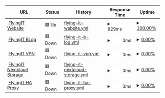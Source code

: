 <!--start: status pages-->
<!-- This summary is generated by Upptime (https://github.com/upptime/upptime) -->
<!-- Do not edit this manually, your changes will be overwritten -->
<!-- prettier-ignore -->
| URL | Status | History | Response Time | Uptime |
| --- | ------ | ------- | ------------- | ------ |
| <img alt="" src="https://icons.duckduckgo.com/ip3/flyingit.rocks.ico" height="13"> [FlyingIT Website](https://flyingit.rocks) | 🟩 Up | [flying-it-website.yml](https://github.com/Lehnux/flyingit_uptime/commits/HEAD/history/flying-it-website.yml) | <details><summary><img alt="Response time graph" src="./graphs/flying-it-website/response-time-week.png" height="20"> 829ms</summary><br><a href="https://uptime.flyingit.rocks/history/flying-it-website"><img alt="Response time 908" src="https://img.shields.io/endpoint?url=https%3A%2F%2Fraw.githubusercontent.com%2FLehnux%2Fflyingit_uptime%2FHEAD%2Fapi%2Fflying-it-website%2Fresponse-time.json"></a><br><a href="https://uptime.flyingit.rocks/history/flying-it-website"><img alt="24-hour response time 697" src="https://img.shields.io/endpoint?url=https%3A%2F%2Fraw.githubusercontent.com%2FLehnux%2Fflyingit_uptime%2FHEAD%2Fapi%2Fflying-it-website%2Fresponse-time-day.json"></a><br><a href="https://uptime.flyingit.rocks/history/flying-it-website"><img alt="7-day response time 829" src="https://img.shields.io/endpoint?url=https%3A%2F%2Fraw.githubusercontent.com%2FLehnux%2Fflyingit_uptime%2FHEAD%2Fapi%2Fflying-it-website%2Fresponse-time-week.json"></a><br><a href="https://uptime.flyingit.rocks/history/flying-it-website"><img alt="30-day response time 832" src="https://img.shields.io/endpoint?url=https%3A%2F%2Fraw.githubusercontent.com%2FLehnux%2Fflyingit_uptime%2FHEAD%2Fapi%2Fflying-it-website%2Fresponse-time-month.json"></a><br><a href="https://uptime.flyingit.rocks/history/flying-it-website"><img alt="1-year response time 908" src="https://img.shields.io/endpoint?url=https%3A%2F%2Fraw.githubusercontent.com%2FLehnux%2Fflyingit_uptime%2FHEAD%2Fapi%2Fflying-it-website%2Fresponse-time-year.json"></a></details> | <details><summary><a href="https://uptime.flyingit.rocks/history/flying-it-website">100.00%</a></summary><a href="https://uptime.flyingit.rocks/history/flying-it-website"><img alt="All-time uptime 83.05%" src="https://img.shields.io/endpoint?url=https%3A%2F%2Fraw.githubusercontent.com%2FLehnux%2Fflyingit_uptime%2FHEAD%2Fapi%2Fflying-it-website%2Fuptime.json"></a><br><a href="https://uptime.flyingit.rocks/history/flying-it-website"><img alt="24-hour uptime 100.00%" src="https://img.shields.io/endpoint?url=https%3A%2F%2Fraw.githubusercontent.com%2FLehnux%2Fflyingit_uptime%2FHEAD%2Fapi%2Fflying-it-website%2Fuptime-day.json"></a><br><a href="https://uptime.flyingit.rocks/history/flying-it-website"><img alt="7-day uptime 100.00%" src="https://img.shields.io/endpoint?url=https%3A%2F%2Fraw.githubusercontent.com%2FLehnux%2Fflyingit_uptime%2FHEAD%2Fapi%2Fflying-it-website%2Fuptime-week.json"></a><br><a href="https://uptime.flyingit.rocks/history/flying-it-website"><img alt="30-day uptime 100.00%" src="https://img.shields.io/endpoint?url=https%3A%2F%2Fraw.githubusercontent.com%2FLehnux%2Fflyingit_uptime%2FHEAD%2Fapi%2Fflying-it-website%2Fuptime-month.json"></a><br><a href="https://uptime.flyingit.rocks/history/flying-it-website"><img alt="1-year uptime 83.05%" src="https://img.shields.io/endpoint?url=https%3A%2F%2Fraw.githubusercontent.com%2FLehnux%2Fflyingit_uptime%2FHEAD%2Fapi%2Fflying-it-website%2Fuptime-year.json"></a></details>
| <img alt="" src="https://icons.duckduckgo.com/ip3/blog.flyingit.rocks.ico" height="13"> [FlyingIT BLog](https://blog.flyingit.rocks) | 🟥 Down | [flying-it-b-log.yml](https://github.com/Lehnux/flyingit_uptime/commits/HEAD/history/flying-it-b-log.yml) | <details><summary><img alt="Response time graph" src="./graphs/flying-it-b-log/response-time-week.png" height="20"> 0ms</summary><br><a href="https://uptime.flyingit.rocks/history/flying-it-b-log"><img alt="Response time 0" src="https://img.shields.io/endpoint?url=https%3A%2F%2Fraw.githubusercontent.com%2FLehnux%2Fflyingit_uptime%2FHEAD%2Fapi%2Fflying-it-b-log%2Fresponse-time.json"></a><br><a href="https://uptime.flyingit.rocks/history/flying-it-b-log"><img alt="24-hour response time 0" src="https://img.shields.io/endpoint?url=https%3A%2F%2Fraw.githubusercontent.com%2FLehnux%2Fflyingit_uptime%2FHEAD%2Fapi%2Fflying-it-b-log%2Fresponse-time-day.json"></a><br><a href="https://uptime.flyingit.rocks/history/flying-it-b-log"><img alt="7-day response time 0" src="https://img.shields.io/endpoint?url=https%3A%2F%2Fraw.githubusercontent.com%2FLehnux%2Fflyingit_uptime%2FHEAD%2Fapi%2Fflying-it-b-log%2Fresponse-time-week.json"></a><br><a href="https://uptime.flyingit.rocks/history/flying-it-b-log"><img alt="30-day response time 0" src="https://img.shields.io/endpoint?url=https%3A%2F%2Fraw.githubusercontent.com%2FLehnux%2Fflyingit_uptime%2FHEAD%2Fapi%2Fflying-it-b-log%2Fresponse-time-month.json"></a><br><a href="https://uptime.flyingit.rocks/history/flying-it-b-log"><img alt="1-year response time 0" src="https://img.shields.io/endpoint?url=https%3A%2F%2Fraw.githubusercontent.com%2FLehnux%2Fflyingit_uptime%2FHEAD%2Fapi%2Fflying-it-b-log%2Fresponse-time-year.json"></a></details> | <details><summary><a href="https://uptime.flyingit.rocks/history/flying-it-b-log">0.00%</a></summary><a href="https://uptime.flyingit.rocks/history/flying-it-b-log"><img alt="All-time uptime 0.00%" src="https://img.shields.io/endpoint?url=https%3A%2F%2Fraw.githubusercontent.com%2FLehnux%2Fflyingit_uptime%2FHEAD%2Fapi%2Fflying-it-b-log%2Fuptime.json"></a><br><a href="https://uptime.flyingit.rocks/history/flying-it-b-log"><img alt="24-hour uptime 0.00%" src="https://img.shields.io/endpoint?url=https%3A%2F%2Fraw.githubusercontent.com%2FLehnux%2Fflyingit_uptime%2FHEAD%2Fapi%2Fflying-it-b-log%2Fuptime-day.json"></a><br><a href="https://uptime.flyingit.rocks/history/flying-it-b-log"><img alt="7-day uptime 0.00%" src="https://img.shields.io/endpoint?url=https%3A%2F%2Fraw.githubusercontent.com%2FLehnux%2Fflyingit_uptime%2FHEAD%2Fapi%2Fflying-it-b-log%2Fuptime-week.json"></a><br><a href="https://uptime.flyingit.rocks/history/flying-it-b-log"><img alt="30-day uptime 0.00%" src="https://img.shields.io/endpoint?url=https%3A%2F%2Fraw.githubusercontent.com%2FLehnux%2Fflyingit_uptime%2FHEAD%2Fapi%2Fflying-it-b-log%2Fuptime-month.json"></a><br><a href="https://uptime.flyingit.rocks/history/flying-it-b-log"><img alt="1-year uptime 0.00%" src="https://img.shields.io/endpoint?url=https%3A%2F%2Fraw.githubusercontent.com%2FLehnux%2Fflyingit_uptime%2FHEAD%2Fapi%2Fflying-it-b-log%2Fuptime-year.json"></a></details>
| <img alt="" src="https://icons.duckduckgo.com/ip3/vpn.flyingit.rocks.ico" height="13"> [FlyingIT VPN](https://vpn.flyingit.rocks) | 🟥 Down | [flying-it-vpn.yml](https://github.com/Lehnux/flyingit_uptime/commits/HEAD/history/flying-it-vpn.yml) | <details><summary><img alt="Response time graph" src="./graphs/flying-it-vpn/response-time-week.png" height="20"> 0ms</summary><br><a href="https://uptime.flyingit.rocks/history/flying-it-vpn"><img alt="Response time 0" src="https://img.shields.io/endpoint?url=https%3A%2F%2Fraw.githubusercontent.com%2FLehnux%2Fflyingit_uptime%2FHEAD%2Fapi%2Fflying-it-vpn%2Fresponse-time.json"></a><br><a href="https://uptime.flyingit.rocks/history/flying-it-vpn"><img alt="24-hour response time 0" src="https://img.shields.io/endpoint?url=https%3A%2F%2Fraw.githubusercontent.com%2FLehnux%2Fflyingit_uptime%2FHEAD%2Fapi%2Fflying-it-vpn%2Fresponse-time-day.json"></a><br><a href="https://uptime.flyingit.rocks/history/flying-it-vpn"><img alt="7-day response time 0" src="https://img.shields.io/endpoint?url=https%3A%2F%2Fraw.githubusercontent.com%2FLehnux%2Fflyingit_uptime%2FHEAD%2Fapi%2Fflying-it-vpn%2Fresponse-time-week.json"></a><br><a href="https://uptime.flyingit.rocks/history/flying-it-vpn"><img alt="30-day response time 0" src="https://img.shields.io/endpoint?url=https%3A%2F%2Fraw.githubusercontent.com%2FLehnux%2Fflyingit_uptime%2FHEAD%2Fapi%2Fflying-it-vpn%2Fresponse-time-month.json"></a><br><a href="https://uptime.flyingit.rocks/history/flying-it-vpn"><img alt="1-year response time 0" src="https://img.shields.io/endpoint?url=https%3A%2F%2Fraw.githubusercontent.com%2FLehnux%2Fflyingit_uptime%2FHEAD%2Fapi%2Fflying-it-vpn%2Fresponse-time-year.json"></a></details> | <details><summary><a href="https://uptime.flyingit.rocks/history/flying-it-vpn">0.00%</a></summary><a href="https://uptime.flyingit.rocks/history/flying-it-vpn"><img alt="All-time uptime 0.00%" src="https://img.shields.io/endpoint?url=https%3A%2F%2Fraw.githubusercontent.com%2FLehnux%2Fflyingit_uptime%2FHEAD%2Fapi%2Fflying-it-vpn%2Fuptime.json"></a><br><a href="https://uptime.flyingit.rocks/history/flying-it-vpn"><img alt="24-hour uptime 0.00%" src="https://img.shields.io/endpoint?url=https%3A%2F%2Fraw.githubusercontent.com%2FLehnux%2Fflyingit_uptime%2FHEAD%2Fapi%2Fflying-it-vpn%2Fuptime-day.json"></a><br><a href="https://uptime.flyingit.rocks/history/flying-it-vpn"><img alt="7-day uptime 0.00%" src="https://img.shields.io/endpoint?url=https%3A%2F%2Fraw.githubusercontent.com%2FLehnux%2Fflyingit_uptime%2FHEAD%2Fapi%2Fflying-it-vpn%2Fuptime-week.json"></a><br><a href="https://uptime.flyingit.rocks/history/flying-it-vpn"><img alt="30-day uptime 0.00%" src="https://img.shields.io/endpoint?url=https%3A%2F%2Fraw.githubusercontent.com%2FLehnux%2Fflyingit_uptime%2FHEAD%2Fapi%2Fflying-it-vpn%2Fuptime-month.json"></a><br><a href="https://uptime.flyingit.rocks/history/flying-it-vpn"><img alt="1-year uptime 0.00%" src="https://img.shields.io/endpoint?url=https%3A%2F%2Fraw.githubusercontent.com%2FLehnux%2Fflyingit_uptime%2FHEAD%2Fapi%2Fflying-it-vpn%2Fuptime-year.json"></a></details>
| <img alt="" src="https://icons.duckduckgo.com/ip3/nextcloud.flyingit.rocks.ico" height="13"> [FlyingIT Nextcloud Storage](https://nextcloud.flyingit.rocks) | 🟥 Down | [flying-it-nextcloud-storage.yml](https://github.com/Lehnux/flyingit_uptime/commits/HEAD/history/flying-it-nextcloud-storage.yml) | <details><summary><img alt="Response time graph" src="./graphs/flying-it-nextcloud-storage/response-time-week.png" height="20"> 0ms</summary><br><a href="https://uptime.flyingit.rocks/history/flying-it-nextcloud-storage"><img alt="Response time 0" src="https://img.shields.io/endpoint?url=https%3A%2F%2Fraw.githubusercontent.com%2FLehnux%2Fflyingit_uptime%2FHEAD%2Fapi%2Fflying-it-nextcloud-storage%2Fresponse-time.json"></a><br><a href="https://uptime.flyingit.rocks/history/flying-it-nextcloud-storage"><img alt="24-hour response time 0" src="https://img.shields.io/endpoint?url=https%3A%2F%2Fraw.githubusercontent.com%2FLehnux%2Fflyingit_uptime%2FHEAD%2Fapi%2Fflying-it-nextcloud-storage%2Fresponse-time-day.json"></a><br><a href="https://uptime.flyingit.rocks/history/flying-it-nextcloud-storage"><img alt="7-day response time 0" src="https://img.shields.io/endpoint?url=https%3A%2F%2Fraw.githubusercontent.com%2FLehnux%2Fflyingit_uptime%2FHEAD%2Fapi%2Fflying-it-nextcloud-storage%2Fresponse-time-week.json"></a><br><a href="https://uptime.flyingit.rocks/history/flying-it-nextcloud-storage"><img alt="30-day response time 0" src="https://img.shields.io/endpoint?url=https%3A%2F%2Fraw.githubusercontent.com%2FLehnux%2Fflyingit_uptime%2FHEAD%2Fapi%2Fflying-it-nextcloud-storage%2Fresponse-time-month.json"></a><br><a href="https://uptime.flyingit.rocks/history/flying-it-nextcloud-storage"><img alt="1-year response time 0" src="https://img.shields.io/endpoint?url=https%3A%2F%2Fraw.githubusercontent.com%2FLehnux%2Fflyingit_uptime%2FHEAD%2Fapi%2Fflying-it-nextcloud-storage%2Fresponse-time-year.json"></a></details> | <details><summary><a href="https://uptime.flyingit.rocks/history/flying-it-nextcloud-storage">0.00%</a></summary><a href="https://uptime.flyingit.rocks/history/flying-it-nextcloud-storage"><img alt="All-time uptime 0.00%" src="https://img.shields.io/endpoint?url=https%3A%2F%2Fraw.githubusercontent.com%2FLehnux%2Fflyingit_uptime%2FHEAD%2Fapi%2Fflying-it-nextcloud-storage%2Fuptime.json"></a><br><a href="https://uptime.flyingit.rocks/history/flying-it-nextcloud-storage"><img alt="24-hour uptime 0.00%" src="https://img.shields.io/endpoint?url=https%3A%2F%2Fraw.githubusercontent.com%2FLehnux%2Fflyingit_uptime%2FHEAD%2Fapi%2Fflying-it-nextcloud-storage%2Fuptime-day.json"></a><br><a href="https://uptime.flyingit.rocks/history/flying-it-nextcloud-storage"><img alt="7-day uptime 0.00%" src="https://img.shields.io/endpoint?url=https%3A%2F%2Fraw.githubusercontent.com%2FLehnux%2Fflyingit_uptime%2FHEAD%2Fapi%2Fflying-it-nextcloud-storage%2Fuptime-week.json"></a><br><a href="https://uptime.flyingit.rocks/history/flying-it-nextcloud-storage"><img alt="30-day uptime 0.00%" src="https://img.shields.io/endpoint?url=https%3A%2F%2Fraw.githubusercontent.com%2FLehnux%2Fflyingit_uptime%2FHEAD%2Fapi%2Fflying-it-nextcloud-storage%2Fuptime-month.json"></a><br><a href="https://uptime.flyingit.rocks/history/flying-it-nextcloud-storage"><img alt="1-year uptime 0.00%" src="https://img.shields.io/endpoint?url=https%3A%2F%2Fraw.githubusercontent.com%2FLehnux%2Fflyingit_uptime%2FHEAD%2Fapi%2Fflying-it-nextcloud-storage%2Fuptime-year.json"></a></details>
| <img alt="" src="https://icons.duckduckgo.com/ip3/proxy.flyingit.rocks.ico" height="13"> [FlyingIT HA Proxy](https://proxy.flyingit.rocks) | 🟥 Down | [flying-it-ha-proxy.yml](https://github.com/Lehnux/flyingit_uptime/commits/HEAD/history/flying-it-ha-proxy.yml) | <details><summary><img alt="Response time graph" src="./graphs/flying-it-ha-proxy/response-time-week.png" height="20"> 0ms</summary><br><a href="https://uptime.flyingit.rocks/history/flying-it-ha-proxy"><img alt="Response time 0" src="https://img.shields.io/endpoint?url=https%3A%2F%2Fraw.githubusercontent.com%2FLehnux%2Fflyingit_uptime%2FHEAD%2Fapi%2Fflying-it-ha-proxy%2Fresponse-time.json"></a><br><a href="https://uptime.flyingit.rocks/history/flying-it-ha-proxy"><img alt="24-hour response time 0" src="https://img.shields.io/endpoint?url=https%3A%2F%2Fraw.githubusercontent.com%2FLehnux%2Fflyingit_uptime%2FHEAD%2Fapi%2Fflying-it-ha-proxy%2Fresponse-time-day.json"></a><br><a href="https://uptime.flyingit.rocks/history/flying-it-ha-proxy"><img alt="7-day response time 0" src="https://img.shields.io/endpoint?url=https%3A%2F%2Fraw.githubusercontent.com%2FLehnux%2Fflyingit_uptime%2FHEAD%2Fapi%2Fflying-it-ha-proxy%2Fresponse-time-week.json"></a><br><a href="https://uptime.flyingit.rocks/history/flying-it-ha-proxy"><img alt="30-day response time 0" src="https://img.shields.io/endpoint?url=https%3A%2F%2Fraw.githubusercontent.com%2FLehnux%2Fflyingit_uptime%2FHEAD%2Fapi%2Fflying-it-ha-proxy%2Fresponse-time-month.json"></a><br><a href="https://uptime.flyingit.rocks/history/flying-it-ha-proxy"><img alt="1-year response time 0" src="https://img.shields.io/endpoint?url=https%3A%2F%2Fraw.githubusercontent.com%2FLehnux%2Fflyingit_uptime%2FHEAD%2Fapi%2Fflying-it-ha-proxy%2Fresponse-time-year.json"></a></details> | <details><summary><a href="https://uptime.flyingit.rocks/history/flying-it-ha-proxy">0.00%</a></summary><a href="https://uptime.flyingit.rocks/history/flying-it-ha-proxy"><img alt="All-time uptime 0.00%" src="https://img.shields.io/endpoint?url=https%3A%2F%2Fraw.githubusercontent.com%2FLehnux%2Fflyingit_uptime%2FHEAD%2Fapi%2Fflying-it-ha-proxy%2Fuptime.json"></a><br><a href="https://uptime.flyingit.rocks/history/flying-it-ha-proxy"><img alt="24-hour uptime 0.00%" src="https://img.shields.io/endpoint?url=https%3A%2F%2Fraw.githubusercontent.com%2FLehnux%2Fflyingit_uptime%2FHEAD%2Fapi%2Fflying-it-ha-proxy%2Fuptime-day.json"></a><br><a href="https://uptime.flyingit.rocks/history/flying-it-ha-proxy"><img alt="7-day uptime 0.00%" src="https://img.shields.io/endpoint?url=https%3A%2F%2Fraw.githubusercontent.com%2FLehnux%2Fflyingit_uptime%2FHEAD%2Fapi%2Fflying-it-ha-proxy%2Fuptime-week.json"></a><br><a href="https://uptime.flyingit.rocks/history/flying-it-ha-proxy"><img alt="30-day uptime 0.00%" src="https://img.shields.io/endpoint?url=https%3A%2F%2Fraw.githubusercontent.com%2FLehnux%2Fflyingit_uptime%2FHEAD%2Fapi%2Fflying-it-ha-proxy%2Fuptime-month.json"></a><br><a href="https://uptime.flyingit.rocks/history/flying-it-ha-proxy"><img alt="1-year uptime 0.00%" src="https://img.shields.io/endpoint?url=https%3A%2F%2Fraw.githubusercontent.com%2FLehnux%2Fflyingit_uptime%2FHEAD%2Fapi%2Fflying-it-ha-proxy%2Fuptime-year.json"></a></details>

<!--end: status pages-->
